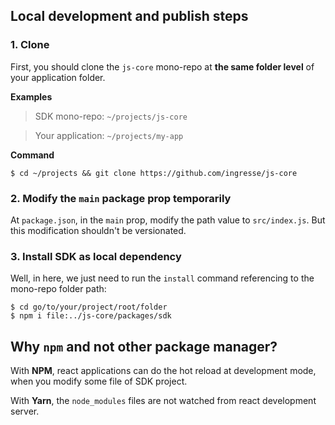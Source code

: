 ## Local development and publish steps

### 1. Clone
First, you should clone the `js-core` mono-repo at __the same folder level__ of your application folder.

__Examples__

> SDK mono-repo: `~/projects/js-core`

> Your application: `~/projects/my-app`

__Command__
```shell
$ cd ~/projects && git clone https://github.com/ingresse/js-core
```

### 2. Modify the `main` package prop temporarily
At `package.json`, in the `main` prop, modify the path value to `src/index.js`.
But this modification shouldn't be versionated.

### 3. Install SDK as local dependency
Well, in here, we just need to run the `install` command referencing to the mono-repo folder path:

```shell
$ cd go/to/your/project/root/folder
$ npm i file:../js-core/packages/sdk
```

## Why `npm` and not other package manager?

With __NPM__, react applications can do the hot reload at development mode, when you modify some file of SDK project.

With __Yarn__, the `node_modules` files are not watched from react development server.
